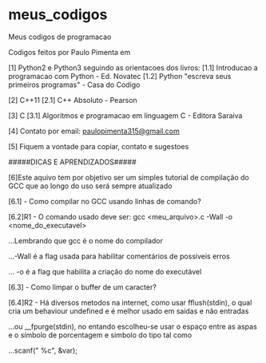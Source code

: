 # meus_codigos
Meus codigos de programacao

Codigos feitos por Paulo Pimenta em

[1] Python2 e Python3 seguindo as orientacoes dos livros:
[1.1] Introducao a programacao com Python - Ed. Novatec
[1.2] Python "escreva seus primeiros programas" - Casa do Codigo

[2] C++11
[2.1] C++ Absoluto - Pearson

[3] C
[3.1] Algoritmos e programacao em linguagem C - Editora Saraiva

[4] Contato por email: paulopimenta315@gmail.com

[5] Fiquem a vontade para copiar, contato e sugestoes 

#####DICAS E APRENDIZADOS#####

[6]Este aquivo tem por objetivo ser um simples tutorial de compilação do GCC que ao longo do uso será sempre atualizado

[6.1] - Como compilar no GCC usando linhas de comando?

[6.2]R1 - O comando usado deve ser: gcc <meu_arquivo>.c -Wall -o <nome_do_executavel>

...Lembrando que gcc é o nome do compilador

...-Wall é a flag usada para habilitar comentários de possiveis erros

... -o é a flag que habilita a criação do nome do executável

[6.3] - Como limpar o buffer de um caracter?

[6.4]R2 - Há diversos metodos na internet, como usar fflush(stdin), o qual cria um behaviour undefined e é melhor usado em saidas e não entradas

...ou __fpurge(stdin), no entando escolheu-se usar o espaço entre as aspas e o símbolo de porcentagem e simbolo do tipo tal como

...scanf(" %c", &var);  
